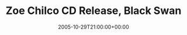 ---
templateKey: event
guid: 0892d062-6eab-11ea-99c5-002590d1d1b0
date: 2005-10-29T21:00:00+00:00
eventTime: '9pm'
title: Zoe Chilco CD Release, Black Swan
artist: Zoe Chilco CD Release
city: Toronto
venue: Black Swan
group: Tim Shia
---